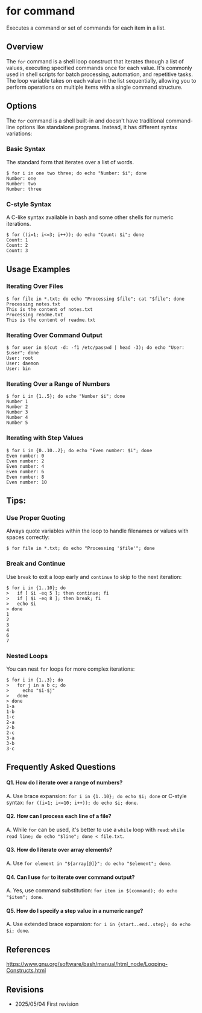 # for command

Executes a command or set of commands for each item in a list.

## Overview

The `for` command is a shell loop construct that iterates through a list of values, executing specified commands once for each value. It's commonly used in shell scripts for batch processing, automation, and repetitive tasks. The loop variable takes on each value in the list sequentially, allowing you to perform operations on multiple items with a single command structure.

## Options

The `for` command is a shell built-in and doesn't have traditional command-line options like standalone programs. Instead, it has different syntax variations:

### **Basic Syntax**

The standard form that iterates over a list of words.

```console
$ for i in one two three; do echo "Number: $i"; done
Number: one
Number: two
Number: three
```

### **C-style Syntax**

A C-like syntax available in bash and some other shells for numeric iterations.

```console
$ for ((i=1; i<=3; i++)); do echo "Count: $i"; done
Count: 1
Count: 2
Count: 3
```

## Usage Examples

### Iterating Over Files

```console
$ for file in *.txt; do echo "Processing $file"; cat "$file"; done
Processing notes.txt
This is the content of notes.txt
Processing readme.txt
This is the content of readme.txt
```

### Iterating Over Command Output

```console
$ for user in $(cut -d: -f1 /etc/passwd | head -3); do echo "User: $user"; done
User: root
User: daemon
User: bin
```

### Iterating Over a Range of Numbers

```console
$ for i in {1..5}; do echo "Number $i"; done
Number 1
Number 2
Number 3
Number 4
Number 5
```

### Iterating with Step Values

```console
$ for i in {0..10..2}; do echo "Even number: $i"; done
Even number: 0
Even number: 2
Even number: 4
Even number: 6
Even number: 8
Even number: 10
```

## Tips:

### Use Proper Quoting

Always quote variables within the loop to handle filenames or values with spaces correctly:

```console
$ for file in *.txt; do echo "Processing '$file'"; done
```

### Break and Continue

Use `break` to exit a loop early and `continue` to skip to the next iteration:

```console
$ for i in {1..10}; do
>   if [ $i -eq 5 ]; then continue; fi
>   if [ $i -eq 8 ]; then break; fi
>   echo $i
> done
1
2
3
4
6
7
```

### Nested Loops

You can nest `for` loops for more complex iterations:

```console
$ for i in {1..3}; do
>   for j in a b c; do
>     echo "$i-$j"
>   done
> done
1-a
1-b
1-c
2-a
2-b
2-c
3-a
3-b
3-c
```

## Frequently Asked Questions

#### Q1. How do I iterate over a range of numbers?
A. Use brace expansion: `for i in {1..10}; do echo $i; done` or C-style syntax: `for ((i=1; i<=10; i++)); do echo $i; done`.

#### Q2. How can I process each line of a file?
A. While `for` can be used, it's better to use a `while` loop with `read`: `while read line; do echo "$line"; done < file.txt`.

#### Q3. How do I iterate over array elements?
A. Use `for element in "${array[@]}"; do echo "$element"; done`.

#### Q4. Can I use `for` to iterate over command output?
A. Yes, use command substitution: `for item in $(command); do echo "$item"; done`.

#### Q5. How do I specify a step value in a numeric range?
A. Use extended brace expansion: `for i in {start..end..step}; do echo $i; done`.

## References

https://www.gnu.org/software/bash/manual/html_node/Looping-Constructs.html

## Revisions

- 2025/05/04 First revision